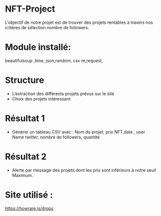 # NFT-Project
L’objectif de notre projet est de trouver des projets rentables à travers nos critères de sélection nombre de followers.
# Module installé:  
beautifulsoup ,time, json,random, csv re,request,
# Structure 
-	L’extraction des différents projets prévus sur le site 
-	Choix des projets intéressant 
# Résultat 1
-	Générer un tableau CSV avec :
Nom du projet, prix NFT,date , user Name twitter, nombre de followers, quantité 
# Résultat 2 
-	Alerte par message des projets dont les prix sont inférieurs à notre seuil 
Maximum.
# Site utilisé :
https://howrare.is/drops 
